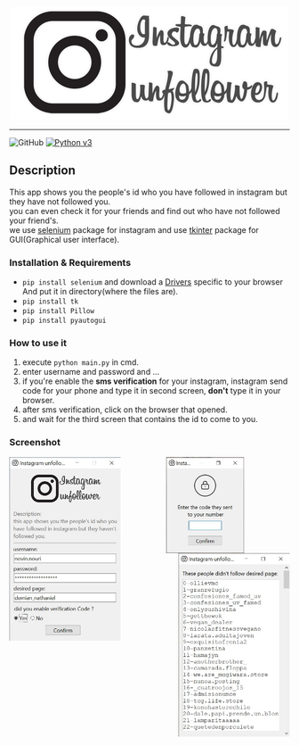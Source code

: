 <p align="center">
    <img src="files/picture.png" alt="instagram unfollower" width="500" height="202"/>
</p>

***

![GitHub](https://img.shields.io/github/license/Noviin78/instagram-unfollower?color=orange)
[![Python v3](https://img.shields.io/badge/python-v3-orange.svg)](https://www.python.org/downloads/release/python-360/)

## Description

This app shows you the people's id who you have followed in instagram but they have not followed you.<br />you can even check it for your friends and find out who  have not followed your friend's.<br />we use [selenium](https://pypi.org/project/selenium/) package for instagram and use [tkinter](https://docs.python.org/3/library/tkinter.html) package for GUI(Graphical user interface).

### Installation & Requirements
- `pip install selenium` and download a [Drivers](https://pypi.org/project/selenium/) specific to your browser And put it in directory(where the files are).
- `pip install tk`
- `pip install Pillow`
- `pip install pyautogui`

### How to use it
1. execute `python main.py` in cmd.
2. enter username and password and ... 
3. if you're enable the **sms verification** for your instagram, instagram send code for your phone and type it in second screen, **don't** type it in your browser.
4. after sms verification, click on the browser that opened.
5. and wait for the third screen that contains the id to come to you.

### Screenshot
<p align="center">
    <img src="files/screenshots/first.jpg" alt="first" width="200" height="329"align="left"/>
    <img src="files/screenshots/second.jpg" alt="second" width="140" height="172"align="center"/>
    <img src="files/screenshots/third.jpg" alt="third" width="200" height="329" align="right"/>
</p>
